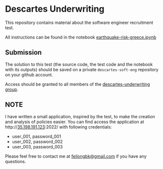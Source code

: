 # Descartes Underwriting

This repository contains material about the software engineer recruitment test. 


All instructions can be found in the notebook [earthquake-risk-greece.ipynb](https://github.com/descartes-underwriting/software-engineer-technical-test/blob/main/notebook/earthquake-risk-greece.ipynb)


## Submission

The solution to this test (the source code, the test code and the notebook with its outputs) should be saved on a private `descartes-soft-eng` repository on your github account.

Access should be granted to all members of the [descartes-underwriting group](https://github.com/orgs/descartes-underwriting/people).

## NOTE
I have written a small application, inspired by the test, to make the creation and analysis of policies easier.
You can find access the application at http://[35.198.191.123](http://34.76.197.173/):2022/ with following credentials:
* user_001, password_001
* user_002, password_002
* user_003, password_003

Please feel free to contact me at feilongbk@gmail.com if you have any questions.

